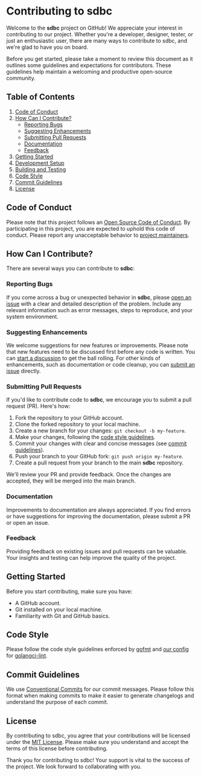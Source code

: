# Contributing to sdbc

Welcome to the **sdbc** project on GitHub! We appreciate your interest in contributing to our project. 
Whether you're a developer, designer, tester, or just an enthusiastic user, there are many ways to 
contribute to sdbc, and we're glad to have you on board.

Before you get started, please take a moment to review this document as it outlines some guidelines and expectations
for contributors. These guidelines help maintain a welcoming and productive open-source community.

## Table of Contents

1. [Code of Conduct](#code-of-conduct)
2. [How Can I Contribute?](#how-can-i-contribute)
   - [Reporting Bugs](#reporting-bugs)
   - [Suggesting Enhancements](#suggesting-enhancements)
   - [Submitting Pull Requests](#submitting-pull-requests)
   - [Documentation](#documentation)
   - [Feedback](#feedback)
3. [Getting Started](#getting-started)
4. [Development Setup](#development-setup)
5. [Building and Testing](#building-and-testing)
6. [Code Style](#code-style)
7. [Commit Guidelines](#commit-guidelines)
8. [License](#license)

## Code of Conduct

Please note that this project follows an [Open Source Code of Conduct](CODE_OF_CONDUCT.md).
By participating in this project, you are expected to uphold this code of conduct.
Please report any unacceptable behavior to [project maintainers](MAINTAINERS.md).

## How Can I Contribute?

There are several ways you can contribute to **sdbc**:

### Reporting Bugs

If you come across a bug or unexpected behavior in **sdbc**, please [open an issue](../../issues) 
with a clear and detailed description of the problem. Include any relevant information such 
as error messages, steps to reproduce, and your system environment.

### Suggesting Enhancements

We welcome suggestions for new features or improvements. 
Please note that new features need to be discussed first before any code is written.
You can [start a discussion](https://github.com/go-surreal/sdbc/discussions) to get the ball rolling.
For other kinds of enhancements, such as documentation or code cleanup, you can
[submit an issue](https://github.com/go-surreal/sdbc/issues) directly.

### Submitting Pull Requests

If you'd like to contribute code to **sdbc**, we encourage you to submit a pull request (PR). Here's how:

1. Fork the repository to your GitHub account.
2. Clone the forked repository to your local machine.
3. Create a new branch for your changes: `git checkout -b my-feature`.
4. Make your changes, following the [code style guidelines](#code-style).
5. Commit your changes with clear and concise messages (see [commit guidelines](#commit-guidelines)).
6. Push your branch to your GitHub fork: `git push origin my-feature`.
7. Create a pull request from your branch to the main **sdbc** repository.

We'll review your PR and provide feedback. Once the changes are accepted, they will be merged into the main branch.

### Documentation

Improvements to documentation are always appreciated. If you find errors or have suggestions for improving the documentation, please submit a PR or open an issue.

### Feedback

Providing feedback on existing issues and pull requests can be valuable. Your insights and testing can help improve the quality of the project.

## Getting Started

Before you start contributing, make sure you have:

- A GitHub account.
- Git installed on your local machine.
- Familiarity with Git and GitHub basics.

## Code Style

Please follow the code style guidelines enforced by [gofmt](https://golang.org/cmd/gofmt/) and
[our config](.golangci.yml) for [golangci-lint](https://github.com/golangci/golangci-lint).

## Commit Guidelines

We use [Conventional Commits](https://www.conventionalcommits.org/en/v1.0.0/) for our commit messages.
Please follow this format when making commits to make it easier to generate changelogs and understand the purpose of each commit.

## License

By contributing to sdbc, you agree that your contributions will be licensed under the [MIT License](LICENSE).
Please make sure you understand and accept the terms of this license before contributing.

Thank you for contributing to sdbc! Your support is vital to the success of the project.
We look forward to collaborating with you.
